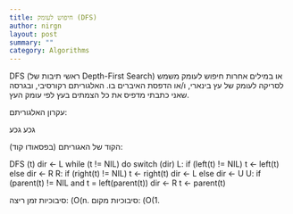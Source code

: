 ```yaml
---
title: חיפוש לעומק (DFS)
author: nirgn
layout: post
summary: ""
category: Algorithms
---
```

DFS (ראשי תיבות של Depth-First Search) או במילים אחרות חיפוש לעומק משמש לסריקה לעומק של עץ בינארי, ו/או הדפסת האיברים בו. האלגוריתם רקורסיבי, ובגרסה שאני כתבתי מדפיס את כל הצמתים בעץ לפי עומק העץ.



עקרון האלגוריתם:

גכע
גכע


הקוד של האגוריתם (בפסאודו קוד):

DFS (t)
dir <- L
while (t != NIL) do
   switch (dir)
   L: if (left(t) != NIL)
           t <- left(t)
       else
           dir <- R
   R: if (right(t) != NIL)
           t <- right(t)
           dir <- L
       else
           dir <- U
   U: if (parent(t) != NIL and t = left(parent(t))
       dir <- R
       t <- parent(t)



סיבוכיות זמן ריצה: (O(n.
סיבוכיות מקום: (O(1.
